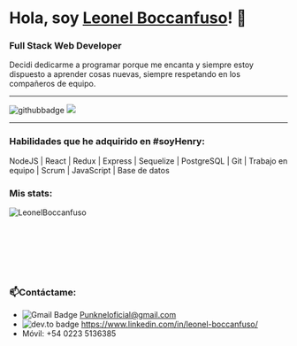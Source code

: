 # Hola, soy **[Leonel Boccanfuso](https://LeonelBoccanfuso.es)**! 👋
### Full Stack Web Developer 
  
Decidi dedicarme a programar porque me encanta y siempre estoy dispuesto a aprender cosas nuevas, siempre respetando en los compañeros de equipo.

---
![githubbadge](https://img.shields.io/github/followers/LeonelBoccanfuso?style=social)
![](https://visitor-badge.glitch.me/badge?page_id=LeonelBoccanfuso.LeonelBoccanfuso)

---

### Habilidades que he adquirido en #soyHenry:
NodeJS |
React |
Redux |
Express |
Sequelize |
PostgreSQL |
Git |
Trabajo en equipo |
Scrum | 
JavaScript |
Base de datos


### Mis stats:

<p align="left"> <img align="left" alt="LeonelBoccanfuso" src="https://github-readme-stats.vercel.app/api?username=LeonelBoccanfuso&show_icons=true&hide_rank=true&hide_title=true" alt="LeonelBoccanfuso" />

<br>
<br>
<br>
<br>
<br>
<br>
<br>

### 📫Contáctame:
   - ![Gmail Badge](https://img.shields.io/badge/-GMAIL-c14438?style=flat-square&logo=Gmail&logoColor=white&link=mailto:Punkneloficial@gmail.com) Punkneloficial@gmail.com
   - ![dev.to badge](https://img.shields.io/badge/-LINKEDIN-%230177B5?style=flat&logo=linkedin) https://www.linkedin.com/in/leonel-boccanfuso/
   - Móvil: +54 0223 5136385
<!--
**LeonelBoccanfuso/LeonelBoccanfuso** is a ✨ _special_ ✨ repository because its `README.md` (this file) appears on your GitHub profile.

Here are some ideas to get you started:

- 🔭 I’m currently working on ...
- 🌱 I’m currently learning ...
- 👯 I’m looking to collaborate on ...
- 🤔 I’m looking for help with ...
- 💬 Ask me about ...
- 📫 How to reach me: ...
- 😄 Pronouns: ...
- ⚡ Fun fact: ...
-->
